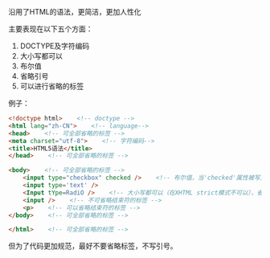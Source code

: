 沿用了HTML的语法，更简洁，更加人性化

主要表现在以下五个方面：

1. DOCTYPE及字符编码
2. 大小写都可以
3. 布尔值
4. 省略引号
5. 可以进行省略的标签

例子：
```html
<!doctype html>    <!-- doctype -->
<html lang="zh-CN">    <!-- language-->
<head>    <!-- 可全部省略的标签 -->
<meta charset="utf-8">    <!-- 字符编码-->
<title>HTML5语法</title>
</head>    <!-- 可全部省略的标签 -->

<body>    <!-- 可全部省略的标签 -->
    <input type="checkbox" checked />    <!-- 布尔值，当'checked'属性被写上时为true，都则为false，在html4中写法为'checked="checked"' -->
    <input type='text' />
    <Input tYpe=RadiO />    <!-- 大小写都可以（在XHTML strict模式不可以），省略引号 -->
    <input />    <!-- 不可省略结束符的标签 -->
    <p>    <!-- 可以省略结束符的标签 -->
</body>    <!-- 可全部省略的标签 -->

</html>    <!-- 可全部省略的标签 -->
```

但为了代码更加规范，最好不要省略标签，不写引号。
